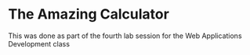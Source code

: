 <h1>
    The Amazing Calculator
</h1>

<p>
    This was done as part of the fourth lab session for the Web Applications Development class
</p>